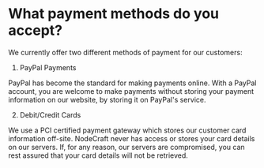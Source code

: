 # What payment methods do you accept?
We currently offer two different methods of payment for our customers:


1. PayPal Payments

PayPal has become the standard for making payments online. With a PayPal account, you are welcome to make payments without storing your payment information on our website, by storing it on PayPal's service.


2. Debit/Credit Cards

We use a PCI certified payment gateway which stores our customer card information off-site. NodeCraft never has access or stores your card details on our servers. If, for any reason, our servers are compromised, you can rest assured that your card details will not be retrieved. 